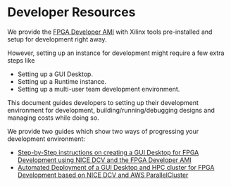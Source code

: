 # Developer Resources

We provide the [FPGA Developer AMI](https://aws.amazon.com/marketplace/pp/B06VVYBLZZ) with Xilinx tools pre-installed and setup for development right away.

However, setting up an instance for development might require a few extra steps like 
* Setting up a GUI Desktop.
* Setting up a Runtime instance.
* Setting up a multi-user team development environment.

This document guides developers to setting up their development environment for development, 
building/running/debugging designs and managing costs while doing so.

We provide two guides which show two ways of progressing your development environment:
* [Step-by-Step instructions on creating a GUI Desktop for FPGA Development using NICE DCV and the FPGA Developer AMI](DCV.md)
* [Automated Deployment of a GUI Desktop and HPC cluster for FPGA Development based on NICE DCV and AWS ParallelCluster](DCV_with_ParallelCluster.md)